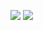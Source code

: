 ![](https://raw.githubusercontent.com/Valraevn/github-stats/master/generated/overview.svg#gh-dark-mode-only)
![](https://raw.githubusercontent.com/Valraevn/github-stats/master/generated/overview.svg#gh-light-mode-only)

